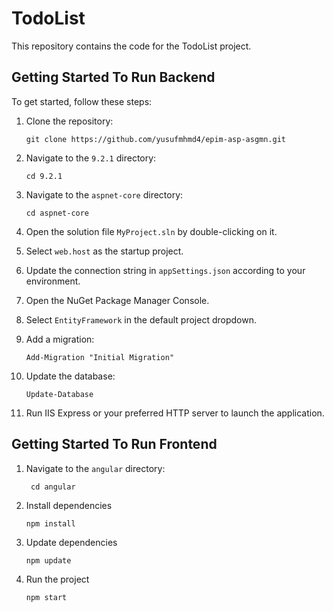 # TodoList

This repository contains the code for the TodoList project.

## Getting Started To Run Backend

To get started, follow these steps:

1. Clone the repository:
   
   ```
   git clone https://github.com/yusufmhmd4/epim-asp-asgmn.git
   ```

2. Navigate to the `9.2.1` directory:

    ```
    cd 9.2.1
    ```


3. Navigate to the `aspnet-core` directory:

    ```
    cd aspnet-core
    ```


4. Open the solution file `MyProject.sln` by double-clicking on it.

5. Select `web.host` as the startup project.

6. Update the connection string in `appSettings.json` according to your environment.

7. Open the NuGet Package Manager Console.

8. Select `EntityFramework` in the default project dropdown.

9. Add a migration:

    ```
    Add-Migration "Initial Migration"
    ```

10. Update the database:
     ```
     Update-Database
     ```

11. Run IIS Express or your preferred HTTP server to launch the application.

## Getting Started To Run Frontend

1.  Navigate to the `angular` directory:

     ```
      cd angular
     ```
2. Install dependencies

     ```
     npm install
     ```
3. Update dependencies

     ```
     npm update
     ```
4. Run the project

     ```
     npm start
     ```
     


